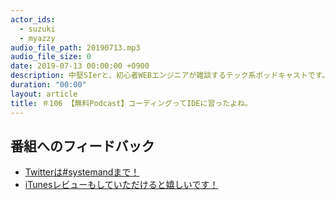```yaml
---
actor_ids:
  - suzuki
  - myazzy
audio_file_path: 20190713.mp3
audio_file_size: 0
date: 2019-07-13 00:00:00 +0900
description: 中堅SIerと、初心者WEBエンジニアが雑談するテック系ポッドキャストです。
duration: "00:00"
layout: article
title: ＃106 【無料Podcast】コーディングってIDEに習ったよね。
---
```

## 番組へのフィードバック
* [Twitterは#systemandまで！](https://twitter.com/search?q=%23systemand)
* [iTunesレビューもしていただけると嬉しいです！](https://itunes.apple.com/jp/podcast/systemand-online/id1205168408?mt=2)

